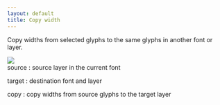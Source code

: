 ```yaml
---
layout: default
title: Copy width
---
```


Copy widths from selected glyphs to the same glyphs in another font or layer.

<div class='container'>

<div class='screenshot'>
    <img src='/images/glyphs/widthCopy.png' />
</div>

<div class='captions' markdown='1'>
source
: source layer in the current font

target
: destination font and layer

copy
: copy widths from source glyphs to the target layer
</div>

</div>